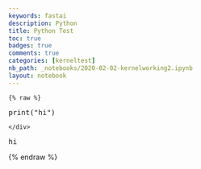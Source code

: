 ```yaml
---
keywords: fastai
description: Python
title: Python Test
toc: true 
badges: true
comments: true
categories: [kerneltest]
nb_path: _notebooks/2020-02-02-kernelworking2.ipynb
layout: notebook
---
```


<!--
#################################################
### THIS FILE WAS AUTOGENERATED! DO NOT EDIT! ###
#################################################
# file to edit: _notebooks/2020-02-02-kernelworking2.ipynb
-->

<div class="container" id="notebook-container">
        
    {% raw %}
    
<div class="cell border-box-sizing code_cell rendered">
<div class="input">

<div class="inner_cell">
    <div class="input_area">
<div class=" highlight hl-ipython3"><pre><span></span><span class="nb">print</span><span class="p">(</span><span class="s2">&quot;hi&quot;</span><span class="p">)</span>
</pre></div>

    </div>
</div>
</div>

<div class="output_wrapper">
<div class="output">

<div class="output_area">

<div class="output_subarea output_stream output_stdout output_text">
<pre>hi
</pre>
</div>
</div>

</div>
</div>

</div>
    {% endraw %}

</div>
 

